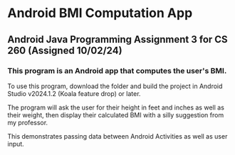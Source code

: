 # Android BMI Computation App
## Android Java Programming Assignment 3 for CS 260 (Assigned 10/02/24)
### This program is an Android app that computes the user's BMI.

To use this program, download the folder and build the project in Android Studio v2024.1.2 (Koala feature drop) or later.

The program will ask the user for their height in feet and inches as well as their weight, 
then display their calculated BMI with a silly suggestion from my professor.

This demonstrates passing data between Android Activities as well as user input.

